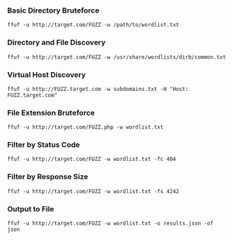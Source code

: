 ### Basic Directory Bruteforce

```
ffuf -u http://target.com/FUZZ -w /path/to/wordlist.txt
```

### Directory and File Discovery

```
ffuf -u http://target.com/FUZZ -w /usr/share/wordlists/dirb/common.txt
```

### Virtual Host Discovery

```
ffuf -u http://FUZZ.target.com -w subdomains.txt -H "Host: FUZZ.target.com"
```

### File Extension Bruteforce

```
ffuf -u http://target.com/FUZZ.php -w wordlist.txt
```

### Filter by Status Code

```
ffuf -u http://target.com/FUZZ -w wordlist.txt -fc 404
```

### Filter by Response Size

```
ffuf -u http://target.com/FUZZ -w wordlist.txt -fs 4242
```

### Output to File

```
ffuf -u http://target.com/FUZZ -w wordlist.txt -o results.json -of json
```